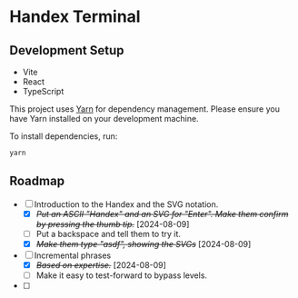 # Handex Terminal

## Development Setup

* Vite
* React
* TypeScript

This project uses [Yarn](https://yarnpkg.com/) for dependency management. Please ensure you have Yarn installed on your development machine.

To install dependencies, run:

```bash
yarn
```

## Roadmap

* [ ] Introduction to the Handex and the SVG notation.
    * [X] ~~*Put an ASCII "Handex" and an SVG for "Enter". Make them confirm by pressing the thumb tip.*~~ [2024-08-09] 
    * [ ] Put a backspace and tell them to try it.
    * [X] ~~*Make them type "asdf", showing the SVGs*~~ [2024-08-09]
* [ ] Incremental phrases 
    * [X] ~~*Based on expertise.*~~ [2024-08-09]
    * [ ] Make it easy to test-forward to bypass levels.
* [ ] 